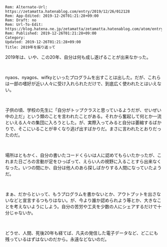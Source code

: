 ```header
Rem: Alternate-Url: https://zetamatta.hatenablog.com/entry/2019/12/26/012128
Rem: App-Edited: 2019-12-26T01:21:28+09:00
Rem: Draft: no
Rem: Url-To-Edit: https://blog.hatena.ne.jp/zetamatta/zetamatta.hatenablog.com/atom/entry/26006613489045989
Rem: Published: 2019-12-26T01:21:28+09:00
Category:
Updated: 2019-12-26T01:21:28+09:00
Title: 2019年を振り返って
```
<p>2019年は、いや、この20年、自分は何も成し遂げることが出来なかった。</p>
<p> </p>
<p>nyaos、nyagos、wifkyといったプログラムを出すことは出した。だが、これらは一部の嗜好が近い人々に受け入れられただけで、到底広く使われたとはいえない。</p>
<p> </p>
<p>子供の頃、学校の先生に「自分がトップクラスと思っているようだが、せいぜい中の上だ」という類のことを言われたことがある。それから奮起して何とか一流といえる人々の集団に入ろうとした。が、実際入ってみると自分は萎縮するばかりで、そこにいることが辛くなり逃げ出すばかりだ。まさに言われたとおりだったのだ。</p>
<p> </p>
<p>場所はともかく、自分の書いたコードくらいは人に認めてもらいたかったが、これまた日ごろの言動が足をひっぱって、えらい人の視野に入ることすら出来なくなった。いつの間にか、自分は他人のあら探しばかりする人間になっていたようだ。</p>
<p> </p>
<p>まぁ、だからといって、もうプログラムを書かないとか、アウトプットを出さないなどと宣言するつもりはない。が、今より誰か認められよう等とか、大きなことを考えないようにしよう。自分の苦労や工夫を少数の人にシェアするだけで十分じゃないか。</p>
<p> </p>
<p>どうせ、人間、死後20年も経てば、凡夫の発信した電子データなど、どこにも残っているはずはないのだから。永遠などないのだ。</p>
<p> </p>
<p> </p>
